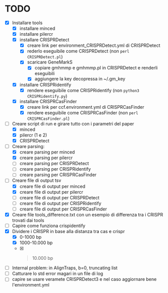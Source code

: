 # TODO
- [x] Installare tools
    - [x] installare minced
    - [x] installare pilercr
    - [x] installare CRISPRDetect
        - [x] creare link per environment_CRISPRDetect.yml di CRISPRDetect
        - [x] rederlo eseguibile come CRISPRDetect (non `perl CRISPRDetect.pl`)
        - [x] scaricare GeneMarkS
            - [x] copiare gmhmmp e gmhmmp.pl in CRISPRDetect e renderli eseguibili
            - [x] aggiungere la key decopressa in ~/.gm_key
    - [x] installare CRISPRidentify
        - [x] rendere eseguibile come CRISPRidentify (non `python3 CRISPRidentify.py`)
    - [x] installare CRISPRCasFinder
        - [x] creare link per ccf.environment.yml di CRISPRCasFinder
        - [x] rendere eseguibile come CRISPRCasFinder (non `perl CRISPRCasFinder.pl`)
- [ ] Creare script di run e girare tutto con i parametri del paper
    - [x] minced
    - [x] pilercr (1 e 2)
    - [x] CRISPRDetect
- [ ] Creare parsing:
    - [x] creare parsing per minced
    - [x] creare parsing per pilercr
    - [ ] creare parsing per CRISPRDetect
    - [ ] creare parsing per CRISPRidentify
    - [ ] creare parsing per CRISPRCasFinder
- [ ] Creare file di output tsv
    - [x] creare file di output per minced
    - [x] creare file di output per pilercr
    - [ ] creare file di output per CRISPRDetect
    - [ ] creare file di output per CRISPRidentify
    - [ ] creare file di output per CRISPRCasFinder
- [x] Creare file tools_difference.txt con un esempio di differenza tra i CRISPR trovati dai tools
- [ ] Capire come funziona crispidentify 
- [x] Dividere i CRISPR in base alla distanza tra cas e crispr
    - [x] 0-1000 bp
    - [x] 1000-10.000 bp
    - [x] >10.000 bp
- [ ] Internal problem: in AlignTraps, b=0, truncating list
- [ ] Catturare lo std error magari in un file di log 
- [ ] capire se usare veramete CRISPRDetect3 e nel caso aggiornare bene l'environment.yml